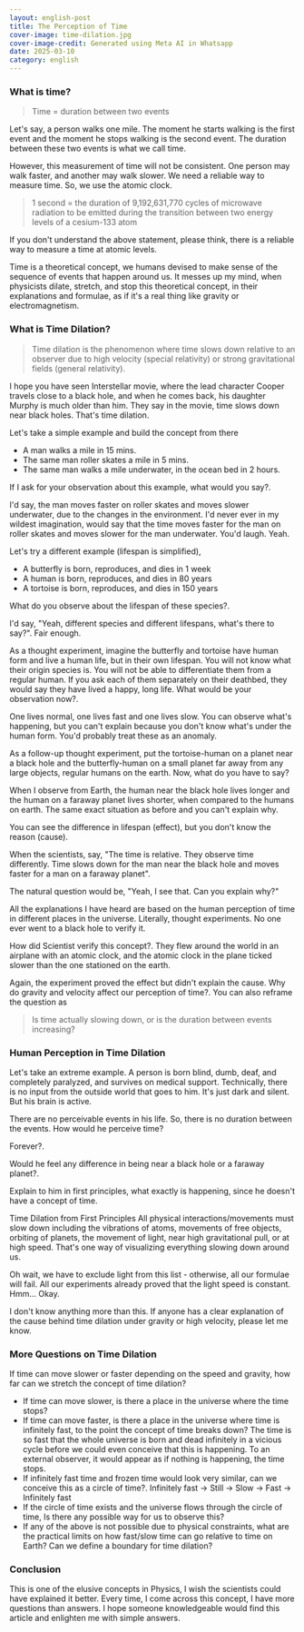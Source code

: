```yaml
---
layout: english-post
title: The Perception of Time
cover-image: time-dilation.jpg
cover-image-credit: Generated using Meta AI in Whatsapp
date: 2025-03-10
category: english
---
```


### What is time?

> Time = duration between two events

Let's say, a person walks one mile. The moment he starts walking is the first event and the moment he stops walking is the second event. The duration between these two events is what we call time.

However, this measurement of time will not be consistent. One person may walk faster, and another may walk slower. We need a reliable way to measure time. So, we use the atomic clock.

> 1 second = the duration of 9,192,631,770 cycles of microwave radiation to be emitted during the transition between two energy levels of a cesium-133 atom

If you don't understand the above statement, please think, there is a reliable way to measure a time at atomic levels.

Time is a theoretical concept, we humans devised to make sense of the sequence of events that happen around us. It messes up my mind, when physicists dilate, stretch, and stop this theoretical concept, in their explanations and formulae, as if it's a real thing like gravity or electromagnetism.

### What is Time Dilation?

> Time dilation is the phenomenon where time slows down relative to an observer due to high velocity (special relativity) or strong gravitational fields (general relativity).

I hope you have seen Interstellar movie, where the lead character Cooper travels close to a black hole, and when he comes back, his daughter Murphy is much older than him. They say in the movie, time slows down near black holes. That's time dilation.

Let's take a simple example and build the concept from there

- A man walks a mile in 15 mins.
- The same man roller skates a mile in 5 mins.
- The same man walks a mile underwater, in the ocean bed in 2 hours.

If I ask for your observation about this example, what would you say?.

I'd say, the man moves faster on roller skates and moves slower underwater, due to the changes in the environment. I'd never ever in my wildest imagination, would say that the time moves faster for the man on roller skates and moves slower for the man underwater. You'd laugh. Yeah.

Let's try a different example (lifespan is simplified),

- A butterfly is born, reproduces, and dies in 1 week
- A human is born, reproduces, and dies in 80 years
- A tortoise is born, reproduces, and dies in 150 years

What do you observe about the lifespan of these species?.

I'd say, "Yeah, different species and different lifespans, what's there to say?". Fair enough.

As a thought experiment, imagine the butterfly and tortoise have human form and live a human life, but in their own lifespan. You will not know what their origin species is. You will not be able to differentiate them from a regular human. If you ask each of them separately on their deathbed, they would say they have lived a happy, long life. What would be your observation now?.

One lives normal, one lives fast and one lives slow. You can observe what's happening, but you can't explain because you don't know what's under the human form. You'd probably treat these as an anomaly.

As a follow-up thought experiment, put the tortoise-human on a planet near a black hole and the butterfly-human on a small planet far away from any large objects, regular humans on the earth. Now, what do you have to say?

When I observe from Earth, the human near the black hole lives longer and the human on a faraway planet lives shorter, when compared to the humans on earth. The same exact situation as before and you can't explain why.

You can see the difference in lifespan (effect), but you don't know the reason (cause).

When the scientists, say, "The time is relative. They observe time differently. Time slows down for the man near the black hole and moves faster for a man on a faraway planet".

The natural question would be, "Yeah, I see that. Can you explain why?"

All the explanations I have heard are based on the human perception of time in different places in the universe. Literally, thought experiments. No one ever went to a black hole to verify it.

How did Scientist verify this concept?. They flew around the world in an airplane with an atomic clock, and the atomic clock in the plane ticked slower than the one stationed on the earth.

Again, the experiment proved the effect but didn't explain the cause. Why do gravity and velocity affect our perception of time?. You can also reframe the question as

> Is time actually slowing down, or is the duration between events increasing?

### Human Perception in Time Dilation

Let's take an extreme example. A person is born blind, dumb, deaf, and completely paralyzed, and survives on medical support. Technically, there is no input from the outside world that goes to him. It's just dark and silent. But his brain is active.

There are no perceivable events in his life. So, there is no duration between the events. How would he perceive time?

Forever?.

Would he feel any difference in being near a black hole or a faraway planet?.

Explain to him in first principles, what exactly is happening, since he doesn't have a concept of time.

Time Dilation from First Principles
All physical interactions/movements must slow down including the vibrations of atoms, movements of free objects, orbiting of planets, the movement of light, near high gravitational pull, or at high speed. That's one way of visualizing everything slowing down around us.

Oh wait, we have to exclude light from this list - otherwise, all our formulae will fail. All our experiments already proved that the light speed is constant. Hmm... Okay.

I don't know anything more than this. If anyone has a clear explanation of the cause behind time dilation under gravity or high velocity, please let me know.

### More Questions on Time Dilation

If time can move slower or faster depending on the speed and gravity, how far can we stretch the concept of time dilation?

- If time can move slower, is there a place in the universe where the time stops?
- If time can move faster, is there a place in the universe where time is infinitely fast, to the point the concept of time breaks down? The time is so fast that the whole universe is born and dead infinitely in a vicious cycle before we could even conceive that this is happening. To an external observer, it would appear as if nothing is happening, the time stops.
- If infinitely fast time and frozen time would look very similar, can we conceive this as a circle of time?. Infinitely fast -> Still -> Slow -> Fast -> Infinitely fast
- If the circle of time exists and the universe flows through the circle of time, Is there any possible way for us to observe this?
- If any of the above is not possible due to physical constraints, what are the practical limits on how fast/slow time can go relative to time on Earth? Can we define a boundary for time dilation?

### Conclusion

This is one of the elusive concepts in Physics, I wish the scientists could have explained it better. Every time, I come across this concept, I have more questions than answers. I hope someone knowledgeable would find this article and enlighten me with simple answers.
